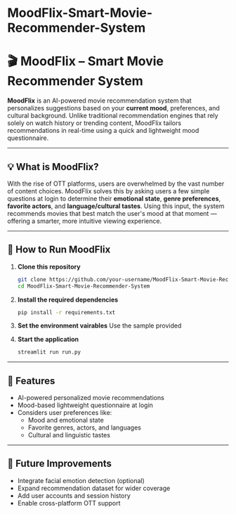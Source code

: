 # MoodFlix-Smart-Movie-Recommender-System
# 🎬 MoodFlix – Smart Movie Recommender System

**MoodFlix** is an AI-powered movie recommendation system that personalizes suggestions based on your **current mood**, preferences, and cultural background. Unlike traditional recommendation engines that rely solely on watch history or trending content, MoodFlix tailors recommendations in real-time using a quick and lightweight mood questionnaire.

---

## 💡 What is MoodFlix?

With the rise of OTT platforms, users are overwhelmed by the vast number of content choices. MoodFlix solves this by asking users a few simple questions at login to determine their **emotional state**, **genre preferences**, **favorite actors**, and **language/cultural tastes**. Using this input, the system recommends movies that best match the user's mood at that moment — offering a smarter, more intuitive viewing experience.

---

## 🚀 How to Run MoodFlix

1. **Clone this repository**
   ```bash
   git clone https://github.com/your-username/MoodFlix-Smart-Movie-Recommender-System.git
   cd MoodFlix-Smart-Movie-Recommender-System
   ```

2. **Install the required dependencies**
   ```bash
   pip install -r requirements.txt
   ```
3. **Set the environment vairables**
    Use the sample provided
4. **Start the application**
   ```bash
   streamlit run run.py
   ```

---

## 🧠 Features

- AI-powered personalized movie recommendations
- Mood-based lightweight questionnaire at login
- Considers user preferences like:
  - Mood and emotional state
  - Favorite genres, actors, and languages
  - Cultural and linguistic tastes

---

## 📌 Future Improvements

- Integrate facial emotion detection (optional)
- Expand recommendation dataset for wider coverage
- Add user accounts and session history
- Enable cross-platform OTT support
